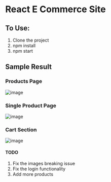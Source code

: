 # React E Commerce Site

## To Use:
1. Clone the project
2. npm install
3. npm start

## Sample Result
### Products Page
![image](https://github.com/msn2106/react-ecommerce/assets/56197385/a966032a-24a3-44b3-a16b-32f5eafcdbc1)

### Single Product Page
![image](https://github.com/msn2106/react-ecommerce/assets/56197385/60a6b8bb-ded4-45dd-8654-96abb2f66d46)

### Cart Section
![image](https://github.com/msn2106/react-ecommerce/assets/56197385/71fefd99-31e3-4636-89d7-803e137410f5)

#### TODO
1. Fix the images breaking issue
2. Fix the login functionality
3. Add more products
